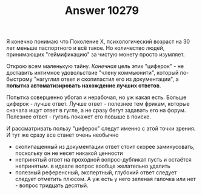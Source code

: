﻿---
title: "Answer 10279"
se.owner.user_id: 179379
se.owner.display_name: "Ипатьев"
se.owner.link: "https://ru.meta.stackoverflow.com/users/179379/%d0%98%d0%bf%d0%b0%d1%82%d1%8c%d0%b5%d0%b2"
se.answer_id: 10279
se.question_id: 10253
se.post_type: answer
se.score: 1
se.is_accepted: False
---
<p>Я конечно понимаю что Поколение Х, психологический возраст на 30 лет меньше паспортного и всё такое. Но количество людей, принимающих "геймификацию" за чистую монету просто изумляет.</p>

<p>Открою всем маленькую тайну. <em>Конечная</em> цель этих "циферок" - не доставить интимное удовольствие "члену коммьюнити", который по-быстрому "нагуглил ответ и скопипастил его из документации", а <strong>попытка автоматизировать нахождение лучших ответов</strong>. </p>

<p>Попытка совершенно убогая и нерабочая, но уж какая есть. Больше циферок - лучше ответ. Лучше ответ - полезнее тем фрикам, которые сначала ищут ответ в гугле, а не сразу бегут задавать его на форум. Полезнее ответ - гуголь покажет его повыше в поиске. </p>

<p>И рассматривать пользу "циферок" следут именно с этой точки зрения. И тут же сразу все станет очень необычно</p>

<ul>
<li>скопипащенный из документации ответ стоит скорее заминусовать, поскольку он не несет никакой ценности</li>
<li>непринятый ответ на проходной вопрос-дубликат пусть и остаётся непринятым. в идеале вопрос вообще желательно удалить</li>
<li>полезный референсный,  экспертный, глубокий ответ следует следует отметить плюсом. А уж есть у него зеленая галочка или нет - вопрос тридцать десятый. </li>
</ul>
